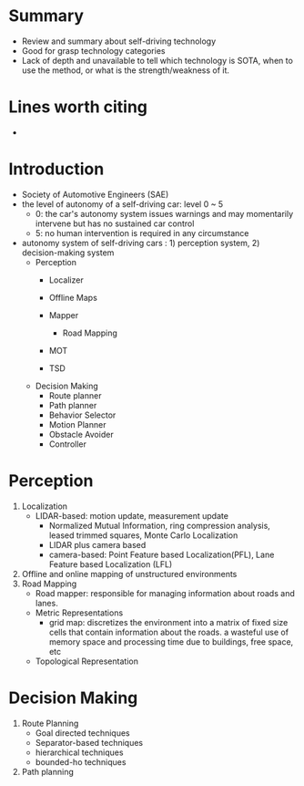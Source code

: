 # Summary
- Review and summary about self-driving technology
- Good for grasp technology categories
- Lack of depth and unavailable to tell which technology is SOTA, when to use the method, or what is the strength/weakness of it.

# Lines worth citing
- 
  
# Introduction
- Society of Automotive Engineers (SAE)
- the level of autonomy of a self-driving car: level 0 ~ 5
  - 0: the car's autonomy system issues warnings and may momentarily intervene but has no sustained car control
  - 5: no human intervention is required in any circumstance
- autonomy system of self-driving cars : 1) perception system, 2) decision-making system
  - Perception
    - Localizer
    - Offline Maps
    - Mapper
      - Road Mapping
        
    - MOT
    - TSD
  - Decision Making
    - Route planner
    - Path planner
    - Behavior Selector
    - Motion Planner
    - Obstacle Avoider
    - Controller
# Perception
1. Localization
    - LIDAR-based: motion update, measurement update
        - Normalized Mutual Information, ring compression analysis, leased trimmed squares, Monte Carlo Localization
      - LIDAR plus camera based
      - camera-based: Point Feature based Localization(PFL), Lane Feature based Localization (LFL)
2. Offline and online mapping of unstructured environments
3. Road Mapping
   - Road mapper: responsible for managing information about roads and lanes.
   - Metric Representations
     - grid map: discretizes the environment into a matrix of fixed size cells that contain information about the roads. a wasteful use of memory space and processing time due to buildings, free space, etc
   - Topological Representation
# Decision Making
1. Route Planning
   - Goal directed techniques
   - Separator-based techniques
   - hierarchical techniques
   - bounded-ho techniques
2. Path planning
